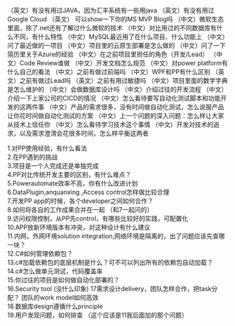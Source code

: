 （英文）有没有用过JAVA，因为汇丰系统有一些用java 
（英文）有没有用过Google Cloud 
（英文） 可以show一下你的MS MVP Blog吗 
（中文）微软生态里面，除了.net还有了解过什么微软的技术 
（中文）对比用过的不同数据库有什么不同，有什么特性 
（中文）MySQL最近用了在什么项目、什么功能上 
（中文）问了最近做的一项目 
（中文）项目里的云原生部署是怎么做的 
（中文）问了一下简历里关于Azure的经验 
（中文）在之前项目里担任的角色（开发/Lead） 
（中文）Code Review谁做 
（中文）开发文档怎么规范 
（中文）对power platform有什么自己的看法 
（中文）之前有做过前端吗 
（中文）WPF和PP有什么区别 
（英文）之前有做过Lead吗 
（英文）之前有用过敏捷吗 
（中文）项目里面的数字字典是怎么维护的 
（中文）会做数据库设计吗 
（中文）介绍过往的开发流程 
（中文）介绍一下上家公司的CICD的情况 
（中文）怎么看待要写自动化测试脚本和功能开发的这两件事 
（中文）产品的需求很多，没有时间做自动化测试，怎么说服产品让你花时间做自动化测试的方案 
（中文）上一个问题的深入问题：怎么样让大家从技术上信任你 
（中文）怎么看待学习技术这个事情 
（中文）开发对技术的追求，以及需求澄清会花很多时间，怎么样平衡这两者 

1.对PP使用经验，有什么看法  
2.在PP遇到的挑战  
3.项目是一个人完成还是单独完成  
4.PP对比传统开发主要的区别，有什么难点？  
5.Powerautomate效率不高，你有什么改进计划  
6.DataPlugin,anquanxing ,Access control怎样做比较合理  
7.开发PP app的时候，各个developer之间如何合作？  
8.如何将各自的工作成果合并在一起 （和7一起问的）  
9.访问权限控制，从PP先control，有哪些比较好的实践，可配置化  
10.APP放新环境版本有冲突，对这种设计有什么建议  
11.内网，外网环境solution integration,网络环境是隔离的，出了问题应该先查哪一块？  
12.C#如何管理依赖包？  
13.c#加载依赖包的底层机制是什么？可不可以列出所有的依赖包自动加载？   
14.c#怎么做单元测试，代码覆盖率  
15.你过往的项目是如何做自动化部署的？  
16.Security tool (没什么印象) 
17需求设计delivery，团队怎样合作，把task分配？ 团队的work model如何高效  
18.数据库design遵循什么principle  
19.用户发现问题，如何排查 （这个应该是11我后面加的那个问题） 